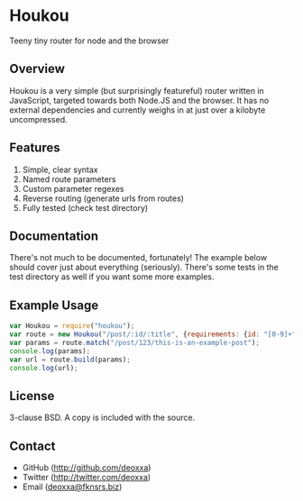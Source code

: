 Houkou
======

Teeny tiny router for node and the browser

Overview
--------

Houkou is a very simple (but surprisingly featureful) router written in
JavaScript, targeted towards both Node.JS and the browser. It has no external
dependencies and currently weighs in at just over a kilobyte uncompressed.

Features
--------

1. Simple, clear syntax
2. Named route parameters
3. Custom parameter regexes
4. Reverse routing (generate urls from routes)
5. Fully tested (check test directory)

Documentation
-------------

There's not much to be documented, fortunately! The example below should cover
just about everything (seriously). There's some tests in the test directory as
well if you want some more examples.

Example Usage
-------------

```javascript
var Houkou = require("houkou");
var route = new Houkou("/post/:id/:title", {requirements: {id: "[0-9]+"}});
var params = route.match("/post/123/this-is-an-example-post");
console.log(params);
var url = route.build(params);
console.log(url);
```

License
-------

3-clause BSD. A copy is included with the source.

Contact
-------

* GitHub (http://github.com/deoxxa)
* Twitter (http://twitter.com/deoxxa)
* Email (deoxxa@fknsrs.biz)

